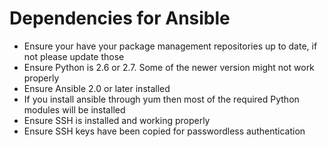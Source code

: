 # Dependencies for Ansible

- Ensure your have your package management repositories up to date, if not please update those
- Ensure Python is 2.6 or 2.7. Some of the newer version might not work properly
- Ensure Ansible 2.0 or later installed
- If you install ansible through yum then most of the required Python modules will be installed
- Ensure SSH is installed and working properly
- Ensure SSH keys have been copied for passwordless authentication
